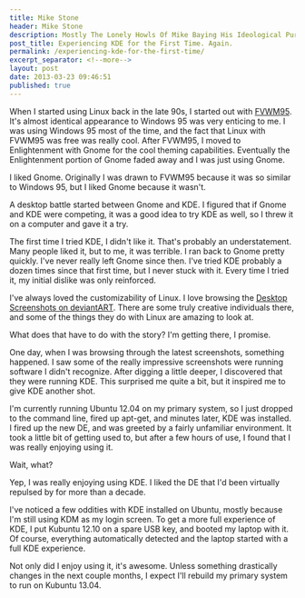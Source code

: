 ```yaml
---
title: Mike Stone
header: Mike Stone
description: Mostly The Lonely Howls Of Mike Baying His Ideological Purity At The Moon
post_title: Experiencing KDE for the First Time. Again.
permalink: /experiencing-kde-for-the-first-time/
excerpt_separator: <!--more-->
layout: post
date: 2013-03-23 09:46:51
published: true
---
```



When I started using Linux back in the late 90s, I started out with [FVWM95](http://en.wikipedia.org/wiki/FVWM95). It's almost identical appearance to Windows 95 was very enticing to me. I was using Windows 95 most of the time, and the fact that Linux with FVWM95 was free was really cool. After FVWM95, I moved to Enlightenment with Gnome for the cool theming capabilities. Eventually the Enlightenment portion of Gnome faded away and I was just using Gnome.

<!--more-->

I liked Gnome. Originally I was drawn to FVWM95 because it was so similar to Windows 95, but I liked Gnome because it wasn't.

A desktop battle started between Gnome and KDE. I figured that if Gnome and KDE were competing, it was a good idea to try KDE as well, so I threw it on a computer and gave it a try.

The first time I tried KDE, I didn't like it. That's probably an understatement. Many people liked it, but to me, it was terrible. I ran back to Gnome pretty quickly. I've never really left Gnome since then. I've tried KDE probably a dozen times since that first time, but I never stuck with it. Every time I tried it, my initial dislike was only reinforced.

I've always loved the customizability of Linux. I love browsing the [Desktop Screenshots on deviantART](http://browse.deviantart.com/customization/screenshots/nix/). There are some truly creative individuals there, and some of the things they do with Linux are amazing to look at.

What does that have to do with the story? I'm getting there, I promise.

One day, when I was browsing through the latest screenshots, something happened. I saw some of the really impressive screenshots were running software I didn't recognize. After digging a little deeper, I discovered that they were running KDE. This surprised me quite a bit, but it inspired me to give KDE another shot.

I'm currently running Ubuntu 12.04 on my primary system, so I just dropped to the command line, fired up apt-get, and minutes later, KDE was installed. I fired up the new DE, and was greeted by a fairly unfamiliar environment. It took a little bit of getting used to, but after a few hours of use, I found that I was really enjoying using it.

Wait, what?

Yep, I was really enjoying using KDE. I liked the DE that I'd been virtually repulsed by for more than a decade.

I've noticed a few oddities with KDE installed on Ubuntu, mostly because I'm still using KDM as my login screen. To get a more full experience of KDE, I put Kubuntu 12.10 on a spare USB key, and booted my laptop with it. Of course, everything automatically detected and the laptop started with a full KDE experience.

Not only did I enjoy using it, it's awesome. Unless something drastically changes in the next couple months, I expect I'll rebuild my primary system to run on Kubuntu 13.04.
